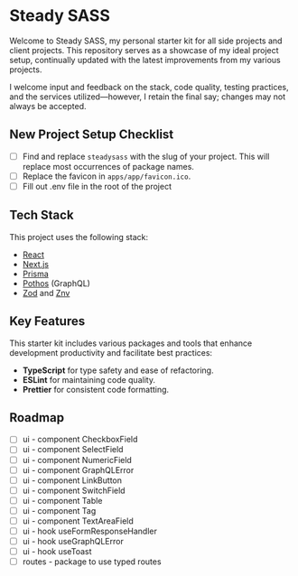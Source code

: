# Steady SASS

Welcome to Steady SASS, my personal starter kit for all side projects and client projects. This repository serves as a showcase of my ideal project setup, continually updated with the latest improvements from my various projects.

I welcome input and feedback on the stack, code quality, testing practices, and the services utilized—however, I retain the final say; changes may not always be accepted.

## New Project Setup Checklist

- [ ] Find and replace `steadysass` with the slug of your project. This will replace most occurrences of package names.
- [ ] Replace the favicon in `apps/app/favicon.ico`.
- [ ] Fill out .env file in the root of the project

## Tech Stack

This project uses the following stack:

- [React](https://react.dev)
- [Next.js](https://nextjs.org)
- [Prisma](https://prisma.io)
- [Pothos](https://pothos-graphql.dev) (GraphQL)
- [Zod](https://zod.dev) and [Znv](https://github.com/lostfictions/znv)

## Key Features

This starter kit includes various packages and tools that enhance development productivity and facilitate best practices:

- **TypeScript** for type safety and ease of refactoring.
- **ESLint** for maintaining code quality.
- **Prettier** for consistent code formatting.

## Roadmap

- [ ] ui - component CheckboxField
- [ ] ui - component SelectField
- [ ] ui - component NumericField
- [ ] ui - component GraphQLError
- [ ] ui - component LinkButton
- [ ] ui - component SwitchField
- [ ] ui - component Table
- [ ] ui - component Tag
- [ ] ui - component TextAreaField
- [ ] ui - hook useFormResponseHandler
- [ ] ui - hook useGraphQLError
- [ ] ui - hook useToast
- [ ] routes - package to use typed routes
